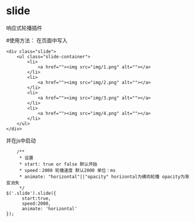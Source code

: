 # slide
响应式轮播插件

#使用方法： 
在页面中写入  

  ````
  <div class="slide">    
      <ul class="slide-container">    
          <li>    
              <a href=""><img src="img/1.png" alt=""></a>  
          </li>    
          <li>    
              <a href=""><img src="img/2.png" alt=""></a>  
          </li>    
          <li>    
              <a href=""><img src="img/3.png" alt=""></a>  
          </li>   
          <li>  
              <a href=""><img src="img/4.png" alt=""></a>  
          </li>  
      </ul>  
  </div>
  ````  
并在js中启动

        /**
		 * 设置
		 * start: true or false 默认开始
		 * speed：2000 轮播速度 默认2000 单位：ms
		 * animate: "horizontal"||"opacity" horizontal为横向轮播 opacity为渐变消失
		 */
    $('.slide').slide({
          start:true,
          speed:2000,
          animate: 'horizontal'
    });
